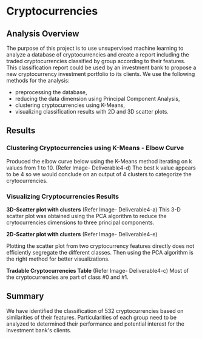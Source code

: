 # Cryptocurrencies
## Analysis Overview
The purpose of this project is to use unsupervised machine learning to analyze a database of cryptocurrencies and create a report including the traded cryptocurrencies classified by group according to their features.
This classification report could be used by an investment bank to propose a new cryptocurrency investment portfolio to its clients.
We use the following methods for the analysis:
* preprocessing the database,
* reducing the data dimension using Principal Component Analysis,
* clustering cryptocurrencies using K-Means,
* visualizing classification results with 2D and 3D scatter plots.

## Results
### Clustering Cryptocurrencies using K-Means - Elbow Curve
Produced the elbow curve below using the K-Means method iterating on k values from 1 to 10. (Refer Image- Deliverable4-d)
The best k value appears to be 4 so we would conclude on an output of 4 clusters to categorize the crytocurrencies.

### Visualizing Cryptocurrencies Results
**3D-Scatter plot with clusters**  (Refer Image- Deliverable4-a)
This 3-D scatter plot was obtained using the PCA algorithm to reduce the crytocurrencies dimensions to three principal components.

**2D-Scatter plot with clusters**  (Refer Image- Deliverable4-e)

Plotting the scatter plot from two cryptocurrency features directly does not efficiently segregate the different classes. Then using the PCA algorithm is the right method for better visualizations.


**Tradable Cryptocurrencies Table**   (Refer Image- Deliverable4-c)
Most of the cryptocurrencies are part of class #0 and #1.

## Summary
We have identified the classification of 532 cryptocurrencies based on similarities of their features.
Particularities of each group need to be analyzed to determined their performance and potential interest for the investment bank's clients.


